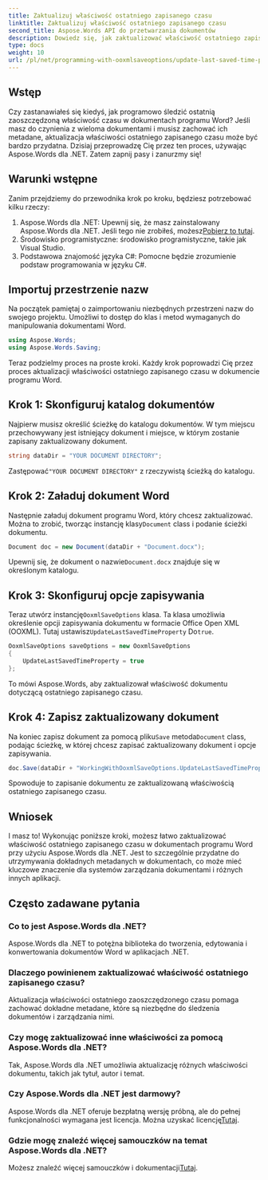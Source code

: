 ```yaml
---
title: Zaktualizuj właściwość ostatniego zapisanego czasu
linktitle: Zaktualizuj właściwość ostatniego zapisanego czasu
second_title: Aspose.Words API do przetwarzania dokumentów
description: Dowiedz się, jak zaktualizować właściwość ostatniego zapisanego czasu w dokumentach programu Word przy użyciu Aspose.Words dla .NET. Postępuj zgodnie z naszym szczegółowym przewodnikiem krok po kroku.
type: docs
weight: 10
url: /pl/net/programming-with-ooxmlsaveoptions/update-last-saved-time-property/
---
```

## Wstęp

Czy zastanawiałeś się kiedyś, jak programowo śledzić ostatnią zaoszczędzoną właściwość czasu w dokumentach programu Word? Jeśli masz do czynienia z wieloma dokumentami i musisz zachować ich metadane, aktualizacja właściwości ostatniego zapisanego czasu może być bardzo przydatna. Dzisiaj przeprowadzę Cię przez ten proces, używając Aspose.Words dla .NET. Zatem zapnij pasy i zanurzmy się!

## Warunki wstępne

Zanim przejdziemy do przewodnika krok po kroku, będziesz potrzebować kilku rzeczy:

1.  Aspose.Words dla .NET: Upewnij się, że masz zainstalowany Aspose.Words dla .NET. Jeśli tego nie zrobiłeś, możesz[Pobierz to tutaj](https://releases.aspose.com/words/net/).
2. Środowisko programistyczne: środowisko programistyczne, takie jak Visual Studio.
3. Podstawowa znajomość języka C#: Pomocne będzie zrozumienie podstaw programowania w języku C#.

## Importuj przestrzenie nazw

Na początek pamiętaj o zaimportowaniu niezbędnych przestrzeni nazw do swojego projektu. Umożliwi to dostęp do klas i metod wymaganych do manipulowania dokumentami Word.

```csharp
using Aspose.Words;
using Aspose.Words.Saving;
```

Teraz podzielmy proces na proste kroki. Każdy krok poprowadzi Cię przez proces aktualizacji właściwości ostatniego zapisanego czasu w dokumencie programu Word.

## Krok 1: Skonfiguruj katalog dokumentów

Najpierw musisz określić ścieżkę do katalogu dokumentów. W tym miejscu przechowywany jest istniejący dokument i miejsce, w którym zostanie zapisany zaktualizowany dokument.

```csharp
string dataDir = "YOUR DOCUMENT DIRECTORY";
```

 Zastępować`"YOUR DOCUMENT DIRECTORY"` z rzeczywistą ścieżką do katalogu.

## Krok 2: Załaduj dokument Word

 Następnie załaduj dokument programu Word, który chcesz zaktualizować. Można to zrobić, tworząc instancję klasy`Document` class i podanie ścieżki dokumentu.

```csharp
Document doc = new Document(dataDir + "Document.docx");
```

 Upewnij się, że dokument o nazwie`Document.docx` znajduje się w określonym katalogu.

## Krok 3: Skonfiguruj opcje zapisywania

 Teraz utwórz instancję`OoxmlSaveOptions` klasa. Ta klasa umożliwia określenie opcji zapisywania dokumentu w formacie Office Open XML (OOXML). Tutaj ustawisz`UpdateLastSavedTimeProperty` Do`true`.

```csharp
OoxmlSaveOptions saveOptions = new OoxmlSaveOptions
{
    UpdateLastSavedTimeProperty = true
};
```

To mówi Aspose.Words, aby zaktualizował właściwość dokumentu dotyczącą ostatniego zapisanego czasu.

## Krok 4: Zapisz zaktualizowany dokument

 Na koniec zapisz dokument za pomocą pliku`Save` metoda`Document` class, podając ścieżkę, w której chcesz zapisać zaktualizowany dokument i opcje zapisywania.

```csharp
doc.Save(dataDir + "WorkingWithOoxmlSaveOptions.UpdateLastSavedTimeProperty.docx", saveOptions);
```

Spowoduje to zapisanie dokumentu ze zaktualizowaną właściwością ostatniego zapisanego czasu.

## Wniosek

I masz to! Wykonując poniższe kroki, możesz łatwo zaktualizować właściwość ostatniego zapisanego czasu w dokumentach programu Word przy użyciu Aspose.Words dla .NET. Jest to szczególnie przydatne do utrzymywania dokładnych metadanych w dokumentach, co może mieć kluczowe znaczenie dla systemów zarządzania dokumentami i różnych innych aplikacji.

## Często zadawane pytania

### Co to jest Aspose.Words dla .NET?
Aspose.Words dla .NET to potężna biblioteka do tworzenia, edytowania i konwertowania dokumentów Word w aplikacjach .NET.

### Dlaczego powinienem zaktualizować właściwość ostatniego zapisanego czasu?
Aktualizacja właściwości ostatniego zaoszczędzonego czasu pomaga zachować dokładne metadane, które są niezbędne do śledzenia dokumentów i zarządzania nimi.

### Czy mogę zaktualizować inne właściwości za pomocą Aspose.Words dla .NET?
Tak, Aspose.Words dla .NET umożliwia aktualizację różnych właściwości dokumentu, takich jak tytuł, autor i temat.

### Czy Aspose.Words dla .NET jest darmowy?
 Aspose.Words dla .NET oferuje bezpłatną wersję próbną, ale do pełnej funkcjonalności wymagana jest licencja. Można uzyskać licencję[Tutaj](https://purchase.aspose.com/buy).

### Gdzie mogę znaleźć więcej samouczków na temat Aspose.Words dla .NET?
Możesz znaleźć więcej samouczków i dokumentacji[Tutaj](https://reference.aspose.com/words/net/).

